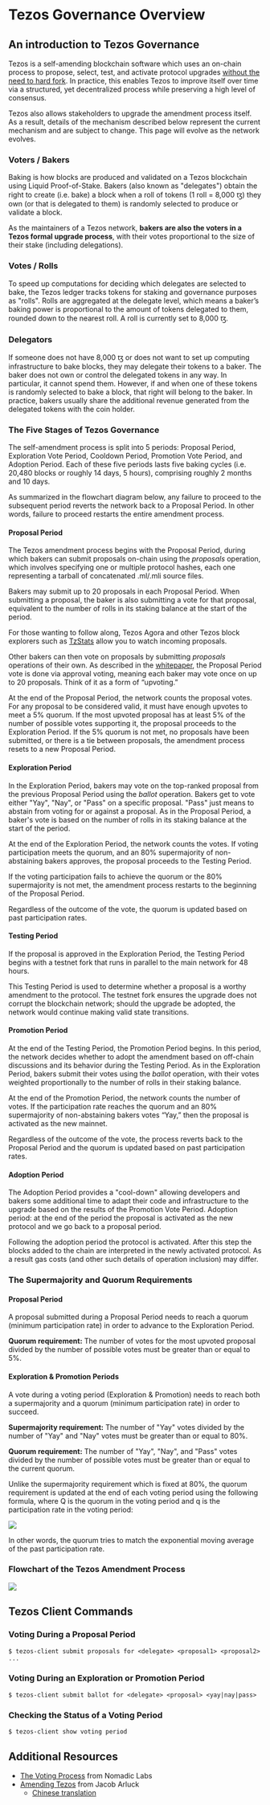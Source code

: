# Tezos Governance Overview



## An introduction to Tezos Governance <a id="an-introduction-to-tezos-governance"></a>

Tezos is a self-amending blockchain software which uses an on-chain process to propose, select, test, and activate protocol upgrades [without the need to hard fork](https://medium.com/tezos/there-is-no-need-for-hard-forks-86b68165e67d). In practice, this enables Tezos to improve itself over time via a structured, yet decentralized process while preserving a high level of consensus.

Tezos also allows stakeholders to upgrade the amendment process itself. As a result, details of the mechanism described below represent the current mechanism and are subject to change. This page will evolve as the network evolves.

### Voters / Bakers <a id="voters--bakers"></a>

Baking is how blocks are produced and validated on a Tezos blockchain using Liquid Proof-of-Stake. Bakers \(also known as "delegates"\) obtain the right to create \(i.e. bake\) a block when a roll of tokens \(1 roll = 8,000 ꜩ\) they own \(or that is delegated to them\) is randomly selected to produce or validate a block.

As the maintainers of a Tezos network, **bakers are also the voters in a Tezos formal upgrade process**, with their votes proportional to the size of their stake \(including delegations\).

### Votes / Rolls <a id="votes--rolls"></a>

To speed up computations for deciding which delegates are selected to bake, the Tezos ledger tracks tokens for staking and governance purposes as "rolls". Rolls are aggregated at the delegate level, which means a baker’s baking power is proportional to the amount of tokens delegated to them, rounded down to the nearest roll. A roll is currently set to 8,000 ꜩ.

### Delegators <a id="delegators"></a>

If someone does not have 8,000 ꜩ or does not want to set up computing infrastructure to bake blocks, they may delegate their tokens to a baker. The baker does not own or control the delegated tokens in any way. In particular, it cannot spend them. However, if and when one of these tokens is randomly selected to bake a block, that right will belong to the baker. In practice, bakers usually share the additional revenue generated from the delegated tokens with the coin holder.

### The Five Stages of Tezos Governance <a id="the-four-stages-of-tezos-governance"></a>

The self-amendment process is split into 5 periods: Proposal Period, Exploration Vote Period, Cooldown Period, Promotion Vote Period, and Adoption Period. Each of these five periods lasts five baking cycles \(i.e.  20,480 blocks or roughly 14 days, 5 hours\), comprising roughly 2 months and 10 days.

As summarized in the flowchart diagram below, any failure to proceed to the subsequent period reverts the network back to a Proposal Period. In other words, failure to proceed restarts the entire amendment process.

#### Proposal Period <a id="proposal-period"></a>

The Tezos amendment process begins with the Proposal Period, during which bakers can submit proposals on-chain using the _proposals_ operation, which involves specifying one or multiple protocol hashes, each one representing a tarball of concatenated .ml/.mli source files.

Bakers may submit up to 20 proposals in each Proposal Period. When submitting a proposal, the baker is also submitting a vote for that proposal, equivalent to the number of rolls in its staking balance at the start of the period.

For those wanting to follow along, Tezos Agora and other Tezos block explorers such as [TzStats](https://tzstats.com/) allow you to watch incoming proposals.

Other bakers can then vote on proposals by submitting _proposals_ operations of their own. As described in the [whitepaper](https://tezos.com/static/white_paper-2dc8c02267a8fb86bd67a108199441bf.pdf), the Proposal Period vote is done via approval voting, meaning each baker may vote once on up to 20 proposals. Think of it as a form of “upvoting.”

At the end of the Proposal Period, the network counts the proposal votes. For any proposal to be considered valid, it must have enough upvotes to meet a 5% quorum. If the most upvoted proposal has at least 5% of the number of possible votes supporting it, the proposal proceeds to the Exploration Period. If the 5% quorum is not met, no proposals have been submitted, or there is a tie between proposals, the amendment process resets to a new Proposal Period.

#### Exploration Period <a id="exploration-period"></a>

In the Exploration Period, bakers may vote on the top-ranked proposal from the previous Proposal Period using the _ballot_ operation. Bakers get to vote either "Yay", "Nay", or "Pass" on a specific proposal. "Pass" just means to abstain from voting for or against a proposal. As in the Proposal Period, a baker's vote is based on the number of rolls in its staking balance at the start of the period.

At the end of the Exploration Period, the network counts the votes. If voting participation meets the quorum, and an 80% supermajority of non-abstaining bakers approves, the proposal proceeds to the Testing Period.

If the voting participation fails to achieve the quorum or the 80% supermajority is not met, the amendment process restarts to the beginning of the Proposal Period.

Regardless of the outcome of the vote, the quorum is updated based on past participation rates.

#### Testing Period <a id="testing-period"></a>

If the proposal is approved in the Exploration Period, the Testing Period begins with a testnet fork that runs in parallel to the main network for 48 hours.

This Testing Period is used to determine whether a proposal is a worthy amendment to the protocol. The testnet fork ensures the upgrade does not corrupt the blockchain network; should the upgrade be adopted, the network would continue making valid state transitions.

#### Promotion Period <a id="promotion-period"></a>

At the end of the Testing Period, the Promotion Period begins. In this period, the network decides whether to adopt the amendment based on off-chain discussions and its behavior during the Testing Period. As in the Exploration Period, bakers submit their votes using the _ballot_ operation, with their votes weighted proportionally to the number of rolls in their staking balance.

At the end of the Promotion Period, the network counts the number of votes. If the participation rate reaches the quorum and an 80% supermajority of non-abstaining bakers votes “Yay,” then the proposal is activated as the new mainnet.

Regardless of the outcome of the vote, the process reverts back to the Proposal Period and the quorum is updated based on past participation rates.

#### Adoption Period

The Adoption Period provides a "cool-down" allowing developers and bakers some additional time to adapt their code and infrastructure to the upgrade based on the results of the Promotion Vote Period. Adoption period: at the end of the period the proposal is activated as the new protocol and we go back to a proposal period.

Following the adoption period the protocol is activated. After this step the blocks added to the chain are interpreted in the newly activated protocol. As a result gas costs \(and other such details of operation inclusion\) may differ.

### The Supermajority and Quorum Requirements <a id="the-supermajority-and-quorum-requirements"></a>

#### Proposal Period <a id="proposal-period-1"></a>

A proposal submitted during a Proposal Period needs to reach a quorum \(minimum participation rate\) in order to advance to the Exploration Period.

**Quorum requirement:** The number of votes for the most upvoted proposal divided by the number of possible votes must be greater than or equal to 5%.

#### Exploration & Promotion Periods <a id="exploration--promotion-periods"></a>

A vote during a voting period \(Exploration & Promotion\) needs to reach both a supermajority and a quorum \(minimum participation rate\) in order to succeed.

**Supermajority requirement:** The number of "Yay" votes divided by the number of "Yay" and "Nay" votes must be greater than or equal to 80%.

**Quorum requirement:** The number of "Yay", "Nay", and "Pass" votes divided by the number of possible votes must be greater than or equal to the current quorum.

Unlike the supermajority requirement which is fixed at 80%, the quorum requirement is updated at the end of each voting period using the following formula, where Q is the quorum in the voting period and q is the participation rate in the voting period:

![](https://www.tezosagora.org/static/quorum_update_formula.57c468e0.png)

In other words, the quorum tries to match the exponential moving average of the past participation rate.

### Flowchart of the Tezos Amendment Process <a id="flowchart-of-the-tezos-amendment-process"></a>

![](https://www.tezosagora.org/static/Tezos_governance_mechanism.2e932662.png)

## Tezos Client Commands <a id="commands"></a>

### Voting During a Proposal Period <a id="proposals"></a>

```text
$ tezos-client submit proposals for <delegate> <proposal1> <proposal2> ...
```

### Voting During an Exploration or Promotion Period <a id="ballot"></a>

```text
$ tezos-client submit ballot for <delegate> <proposal> <yay|nay|pass>
```

### Checking the Status of a Voting Period <a id="status"></a>

```text
$ tezos-client show voting period
```

## Additional Resources <a id="additional-resources"></a>

* [The Voting Process](https://tezos.gitlab.io/whitedoc/voting.html) from Nomadic Labs
* [Amending Tezos](https://medium.com/tezos/amending-tezos-b77949d97e1e) from Jacob Arluck
  * [Chinese translation](https://tezos.org.cn/amendingtezos/)

